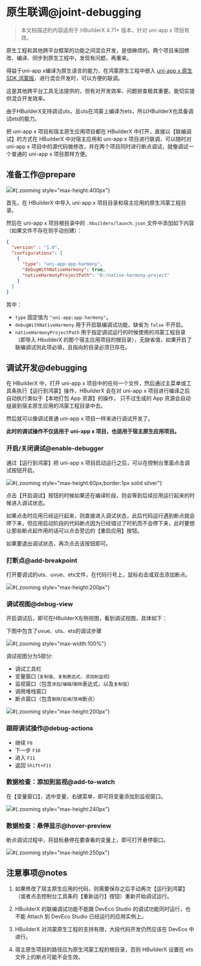 # 原生联调@joint-debugging

> 本文档描述的内容适用于 HBuilderX 4.71+ 版本，针对 uni-app x 项目有效。

原生工程和其他跨平台框架的功能之间混合开发，是很麻烦的。两个项目来回修改、编译、同步到原生工程中，发现有问题，再重来。

得益于uni-app x编译为原生语言的能力，在鸿蒙原生工程中嵌入 [uni-app x 原生 SDK 鸿蒙版](https://doc.dcloud.net.cn/uni-app-x/native/use/harmony.html)，进行混合开发时，可以方便的联调。

这是其他跨平台工具无法提供的，但有对开发效率、问题排查极其重要。能切实提供混合开发效率。

由于HBuilderX支持调试uts，且uts在鸿蒙上编译为ets，所以HBuilderX也具备调试ets的能力。

把 uni-app x 项目和宿主原生应用项目都在 HBuilderX 中打开，直接以【联编调试】的方式在 HBuilderX 中对宿主应用和 uni-app x 项目进行联调，可以随时对 uni-app x 项目中的源代码做修改，并在两个项目同时进行断点调试，就像调试一个普通的 uni-app x 项目那样方便。


## 准备工作@prepare

![](https://web-ext-storage.dcloud.net.cn/hx/debug/harmony-native-debug-prepare.png)#{.zooming style="max-height:400px"}

首先，在 HBuilderX 中导入 uni-app x 项目目录和宿主应用的原生鸿蒙工程目录。

然后在 uni-app x 项目根目录中的 `.hbuilderx/launch.json` 文件中添加如下内容（如果文件不存在则手动创建）：

```json
{
  "version" : "1.0",
  "configurations": [
    {
      "type": "uni-app:app-harmony",
      "debugWithNativeHarmony": true,
      "nativeHarmonyProjectPath": "D:/native-harmony-project"
    }
  ]
}
```
其中：
- `type` 固定值为 `"uni-app:app-harmony"`。
- `debugWithNativeHarmony` 用于开启联编调试功能，缺省为 `false` 不开启。
- `nativeHarmonyProjectPath` 用于指定调试运行的时候使用的鸿蒙工程目录（即导入 HbuilderX 的那个宿主应用项目的根目录），无缺省值，如果开启了联编调试则此项必填，且指向的目录必须已存在。


## 调试开发@debugging

在 HBuilderX 中，打开 uni-app x 项目中的任何一个文件，然后通过主菜单或工具条执行【运行到鸿蒙】操作，HBuilderX 会在对 uni-app x 项目进行编译之后自动执行类似于【本地打包 App 资源】的操作，
只不过生成的 App 资源会自动组装到宿主原生应用的鸿蒙工程目录中去。

然后就可以像调试普通 uni-app x 项目一样来进行调试开发了。

**此时的调试操作不仅适用于 uni-app x 项目，也适用于宿主原生应用项目。**

### 开启/关闭调试@enable-debugger

通过【运行到鸿蒙】把 uni-app x 项目启动运行之后，可以在控制台里面点击调试按钮开启。

![](https://web-ext-storage.dcloud.net.cn/doc/tutorial/harmony/b7c69c0e-0447-41f1-b974-35eb8d076cc8.png)#{.zooming style="max-height:60px;border:1px solid silver"}

点击【开启调试】按钮的时候如果还在编译阶段，则会等到后续应用运行起来的时候进入调试状态。

如果点击时应用已经运行起来，则直接进入调试状态，此后代码运行遇到断点就会停下来，但应用启动阶段的代码断点因为已经错过了时机而不会停下来，此时要想让那些断点起作用的话可以点击旁边的【重启应用】按钮。

如果要退出调试状态，再次点击该按钮即可。

### 打断点@add-breakpoint

打开要调试的uts、uvue、ets文件，在代码行号上，鼠标右击或双击添加断点。

![](https://qiniu-web-assets.dcloud.net.cn/unidoc/zh/uts-add-breakpoint.png)#{.zooming style="max-height:200px"}

### 调试视图@debug-view

开启调试后，即可在HBuilderX左侧视图，看到调试视图，具体如下：

下图中包含了uvue、uts、ets的调试步骤

![](https://web-ext-storage.dcloud.net.cn/hx/debug/harmony-debug.gif)#{.zooming style="max-width:100%"}

调试视图分为5部分:

- 调试工具栏
- 变量窗口 (`复制值`、`复制表达式`、`添加到监视`)
- 监视窗口（包含`添加`/`编辑`/`删除`表达式，以及`复制值`）
- 调用堆栈窗口
- 断点窗口（包含`删除`/`启用`/`禁用`断点）

![](https://qiniu-web-assets.dcloud.net.cn/unidoc/zh/uts-debug-action.jpg)#{.zooming style="max-height:200px"}

### 跟踪调试操作@debug-actions

- 继续 `F8`
- 下一步 `F10`
- 进入 `F11`
- 返回 `Shift+F11`

### 数据检查：添加到监视@add-to-watch

在【变量窗口】，选中变量，右键菜单，即可将变量添加到监视窗口。

![](https://qiniu-web-assets.dcloud.net.cn/unidoc/zh/uts-add_to_monitor.png)#{.zooming style="max-height:240px"}

### 数据检查：悬停显示@hover-preview

断点调试过程中，将鼠标悬停在要查看的变量上，即可打开悬停窗口。

![](https://qiniu-web-assets.dcloud.net.cn/unidoc/zh/uts-hovering_window.jpg)#{.zooming style="max-height:250px"}


## 注意事项@notes

1. 如果修改了宿主原生应用的代码，则需要保存之后手动再次【运行到鸿蒙】（或者点击控制台工具条的【重新运行】按钮）重新开始调试运行。

2. HBuilderX 的联编调试功能不能跟 DevEco Studio 的调试功能同时运行，也不能 Attach 到 DevEco Studio 已经运行的应用实例上。

3. HBuilderX 对鸿蒙原生工程的支持有限，大段代码开发仍然应该在 DevEco 中进行。

4. 宿主原生项目的路径应为原生鸿蒙工程的根目录，否则 HBuilderX 设置在 ets 文件上的断点可能不会生效。
